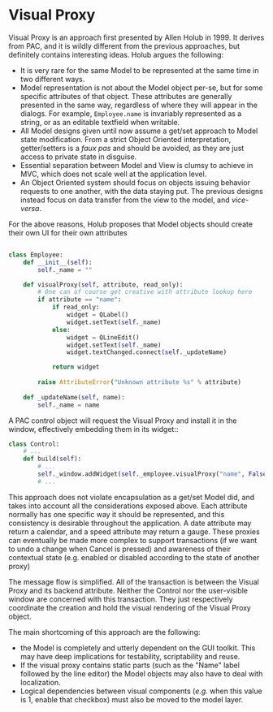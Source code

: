 # Visual Proxy

Visual Proxy is an approach first presented by Allen Holub in 1999. It
derives from PAC, and it is wildly different from the previous approaches, 
but definitely contains interesting ideas. Holub argues the following:

  - It is very rare for the same Model to be represented at the same 
    time in two different ways. 
  - Model representation is not about the Model object per-se, but
    for some specific attributes of that object. These attributes 
    are generally presented in the same way, regardless of where 
    they will appear in the dialogs. For example, ``Employee.name`` 
    is invariably represented as a string, or as an editable
    textfield when writable.
  - All Model designs given until now assume a get/set approach to
    Model state modification. From a strict Object Oriented interpretation,
    getter/setters is a *faux pas* and should be avoided, as they are
    just access to private state in disguise. 
  - Essential separation between Model and View is clumsy to
    achieve in MVC, which does not scale well at the application level.
  - An Object Oriented system should focus on objects issuing behavior
    requests to one another, with the data staying put. The previous designs
    instead focus on data transfer from the view to the model, and *vice-versa*.


For the above reasons, Holub proposes that Model objects should create their
own UI for their own attributes

```python

class Employee:
    def __init__(self):
        self._name = ""

    def visualProxy(self, attribute, read_only):
        # One can of course get creative with attribute lookup here 
        if attribute == "name":
            if read_only:
                widget = QLabel()
                widget.setText(self._name)
            else:
                widget = QLineEdit()
                widget.setText(self._name)
                widget.textChanged.connect(self._updateName)

            return widget
        
        raise AttributeError("Unknown attribute %s" % attribute)
    
    def _updateName(self, name):
        self._name = name
```

A PAC control object will request the Visual Proxy and install it in
the window, effectively embedding them in its widget::

```python
class Control:
    # ...
    def build(self):
        # ...
        self._window.addWidget(self._employee.visualProxy("name", False))
        # ...
```


This approach does not violate encapsulation as a get/set Model did, and
takes into account all the considerations exposed above. Each attribute normally
has one specific way it should be represented, and this consistency is desirable
throughout the application. A date attribute may return a calendar, and a speed
attribute may return a gauge. These proxies can eventually be made more complex
to support transactions (if we want to undo a change when Cancel is pressed) 
and awareness of their contextual state (e.g. enabled or disabled according to
the state of another proxy)

The message flow is simplified. All of the transaction is between the Visual
Proxy and its backend attribute. Neither the Control nor the user-visible
window are concerned with this transaction. They just respectively coordinate
the creation and hold the visual rendering of the Visual Proxy object.

The main shortcoming of this approach are the following:
- the Model is completely and utterly dependent on the GUI toolkit. 
  This may have deep implications for testability, scriptability and reuse. 
- If the visual proxy contains static parts (such as the "Name" label
  followed by the line editor) the Model objects may also have to deal with
  localization.
- Logical dependencies between visual components (*e.g.* when this value is
  1, enable that checkbox) must also be moved to the model layer.



